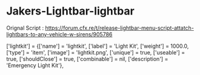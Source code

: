 # Jakers-Lightbar-lightbar

Orignal Script : https://forum.cfx.re/t/release-lightbar-menu-script-attatch-lightbars-to-any-vehicle-w-sirens/905786

['lightkit']              			= {['name'] = 'lightkit',            		 	 ['label'] = 'Light Kit',         				['weight'] = 1000.0,        		 ['type'] = 'item',         ['image'] = 'lightkit.png',             ['unique'] = true,         ['useable'] = true,     ['shouldClose'] = true,   ['combinable'] = nil,   ['description'] = 'Emergency Light Kit'},